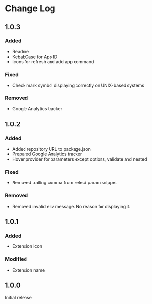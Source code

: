 # Change Log

## 1.0.3

### Added

- Readme
- KebabCase for App ID
- Icons for refresh and add app command

### Fixed

- Check mark symbol displaying correctly on UNIX-based systems

### Removed

- Google Analytics tracker

## 1.0.2

### Added

- Added repository URL to package.json
- Prepared Google Analytics tracker
- Hover provider for parameters except options, validate and nested

### Fixed

- Removed trailing comma from select param snippet

### Removed

- Removed invalid env message. No reason for displaying it.

## 1.0.1

### Added

- Extension icon

### Modified

- Extension name

## 1.0.0

Initial release